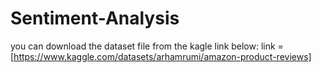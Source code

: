 # Sentiment-Analysis

you can download the dataset file from the kagle link below:
link = [https://www.kaggle.com/datasets/arhamrumi/amazon-product-reviews]
